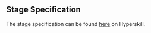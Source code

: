 ## Stage Specification

The stage specification can be found [here](https://hyperskill.org/projects/166/stages/863/implement) on Hyperskill.